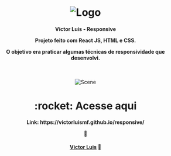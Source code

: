 <h1 align="center">
    <img alt="Logo" src="https://ik.imagekit.io/victorluismf/readme-github_DAZtazEcH.png?updatedAt=1638816851491" />
    <br>
</h1>

<h4 align="center">
  <p>Victor Luis - Responsive</p>
  
  <p>Projeto feito com React JS, HTML e CSS.</p>

  <p>O objetivo era praticar algumas técnicas de responsividade que desenvolvi.</p>
  <br>
</h4>

<p align="center">
  <img alt="Scene" src="https://ik.imagekit.io/victorluismf/Responsive-Image_qziVxCAdyy.png?updatedAt=1638817885757">
</p>

<h1 align="center">
    :rocket: Acesse aqui
</h1>

<h4 align="center">
    <p>Link: https://victorluismf.github.io/responsive/</p> 👋
</h4>

<h4 align="center">
    <a href="https://www.linkedin.com/in/victorluismf/" target="_blank">Victor Luis</a> 👋
</h4>
